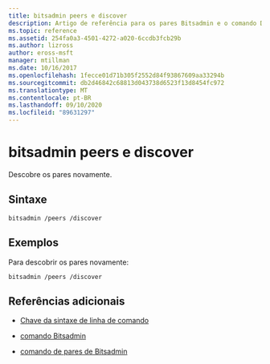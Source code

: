 ```yaml
---
title: bitsadmin peers e discover
description: Artigo de referência para os pares Bitsadmin e o comando Discover, que descobre os pares novamente.
ms.topic: reference
ms.assetid: 254fa0a3-4501-4272-a020-6ccdb3fcb29b
ms.author: lizross
author: eross-msft
manager: mtillman
ms.date: 10/16/2017
ms.openlocfilehash: 1fecce01d71b305f2552d84f93867609aa33294b
ms.sourcegitcommit: db2d46842c68813d043738d6523f13d8454fc972
ms.translationtype: MT
ms.contentlocale: pt-BR
ms.lasthandoff: 09/10/2020
ms.locfileid: "89631297"
---
```

# <a name="bitsadmin-peers-and-discover"></a>bitsadmin peers e discover

Descobre os pares novamente.

## <a name="syntax"></a>Sintaxe

```
bitsadmin /peers /discover
```

## <a name="examples"></a>Exemplos

Para descobrir os pares novamente:

```
bitsadmin /peers /discover
```

## <a name="additional-references"></a>Referências adicionais

- [Chave da sintaxe de linha de comando](command-line-syntax-key.md)

- [comando Bitsadmin](bitsadmin.md)

- [comando de pares de Bitsadmin](bitsadmin-peers.md)
